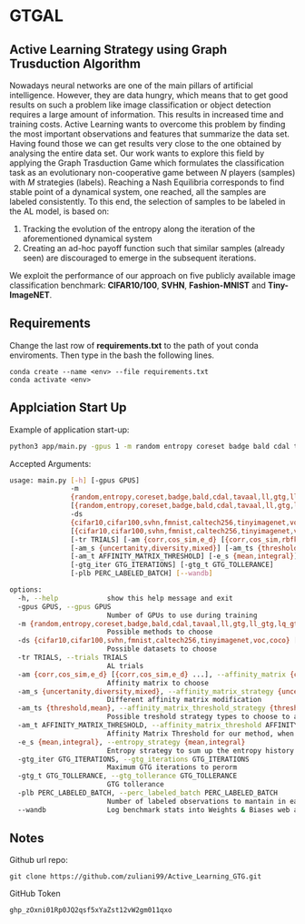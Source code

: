 # GTGAL
## Active Learning Strategy using Graph Trusduction Algorithm

Nowadays neural networks are one of the main pillars of artificial intelligence. However, they are data hungry, which means that to get good results on such a problem like image classification or object detection requires a large amount of information. This results in increased time and training costs. Active Learning wants to overcome this problem by finding the most important observations and features that summarize the data set. Having found those we can get results very close to the one obtained by analysing the entire data set. Our work wants to explore this field by applying the Graph Trasduction Game which formulates the classification task as an evolutionary non-cooperative game between *N* players (samples) with *M* strategies (labels). Reaching a Nash Equilibria corresponds to find stable point of a dynamical system, one reached, all the samples are labeled consistently. To this end, the selection of samples to be labeled in the AL model, is based on:

1. Tracking the evolution of the entropy along the iteration of the aforementioned dynamical system
2. Creating an ad-hoc payoff function such that similar samples (already seen) are discouraged to emerge in the subsequent iterations.

We exploit the performance of our approach on five publicly available image classification benchmark: **CIFAR10/100**, **SVHN**, **Fashion-MNIST** and **Tiny-ImageNET**.

## Requirements

Change the last row of **requirements.txt** to the path of yout conda enviroments. Then type in the bash the following lines.
```
conda create --name <env> --file requirements.txt
conda activate <env>
```

## Applciation Start Up
Example of application start-up:
```bash
python3 app/main.py -gpus 1 -m random entropy coreset badge bald cdal tavaal ll ll_gtg -ds cifar10 -tr 5 -am corr -am_s mixed -am_ts mean -e_s mean
```

Accepted Arguments:
```bash
usage: main.py [-h] [-gpus GPUS]
               -m
               {random,entropy,coreset,badge,bald,cdal,tavaal,ll,gtg,ll_gtg,lq_gtg}
               [{random,entropy,coreset,badge,bald,cdal,tavaal,ll,gtg,ll_gtg,lq_gtg} ...]
               -ds
               {cifar10,cifar100,svhn,fmnist,caltech256,tinyimagenet,voc,coco}
               [{cifar10,cifar100,svhn,fmnist,caltech256,tinyimagenet,voc,coco} ...]
               [-tr TRIALS] [-am {corr,cos_sim,e_d} [{corr,cos_sim,rbfk} ...]]
               [-am_s {uncertanity,diversity,mixed}] [-am_ts {threshold,mean}]
               [-am_t AFFINITY_MATRIX_THRESHOLD] [-e_s {mean,integral}]
               [-gtg_iter GTG_ITERATIONS] [-gtg_t GTG_TOLLERANCE]
               [-plb PERC_LABELED_BATCH] [--wandb]

options:
  -h, --help            show this help message and exit
  -gpus GPUS, --gpus GPUS
                        Number of GPUs to use during training
  -m {random,entropy,coreset,badge,bald,cdal,tavaal,ll,gtg,ll_gtg,lq_gtg} [{random,entropy,coreset,badge,bald,cdal,tavaal,ll,gtg,ll_gtg,lq_gtg} ...], --methods {random,entropy,coreset,badge,bald,cdal,tavaal,ll,gtg,ll_gtg,lq_gtg} [{random,entropy,coreset,badge,bald,cdal,tavaal,ll,gtg,ll_gtg,lq_gtg} ...]
                        Possible methods to choose
  -ds {cifar10,cifar100,svhn,fmnist,caltech256,tinyimagenet,voc,coco} [{cifar10,cifar100,svhn,fmnist,caltech256,tinyimagenet,voc,coco} ...], --datasets {cifar10,cifar100,svhn,fmnist,caltech256,tinyimagenet,voc,coco} [{cifar10,cifar100,svhn,fmnist,caltech256,tinyimagenet,voc,coco} ...]
                        Possible datasets to choose
  -tr TRIALS, --trials TRIALS
                        AL trials
  -am {corr,cos_sim,e_d} [{corr,cos_sim,e_d} ...], --affinity_matrix {corr,cos_sim,e_d} [{corr,cos_sim,e_d} ...]
                        Affinity matrix to choose
  -am_s {uncertanity,diversity,mixed}, --affinity_matrix_strategy {uncertanity,diversity,mixed}
                        Different affinity matrix modification
  -am_ts {threshold,mean}, --affinity_matrix_threshold_strategy {threshold,mean}
                        Possible treshold strategy types to choose to apply in the affinity matrix
  -am_t AFFINITY_MATRIX_THRESHOLD, --affinity_matrix_threshold AFFINITY_MATRIX_THRESHOLD
                        Affinity Matrix Threshold for our method, when threshold_strategy = mean, this is ignored
  -e_s {mean,integral}, --entropy_strategy {mean,integral}
                        Entropy strategy to sum up the entropy history
  -gtg_iter GTG_ITERATIONS, --gtg_iterations GTG_ITERATIONS
                        Maximum GTG iterations to perorm
  -gtg_t GTG_TOLLERANCE, --gtg_tollerance GTG_TOLLERANCE
                        GTG tollerance
  -plb PERC_LABELED_BATCH, --perc_labeled_batch PERC_LABELED_BATCH
                        Number of labeled observations to mantain in each batch during GTG end-to-end version
  --wandb               Log benchmark stats into Weights & Biases web app service
```

## Notes
Github url repo:
```
git clone https://github.com/zuliani99/Active_Learning_GTG.git
```

GitHub Token
```
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
```
